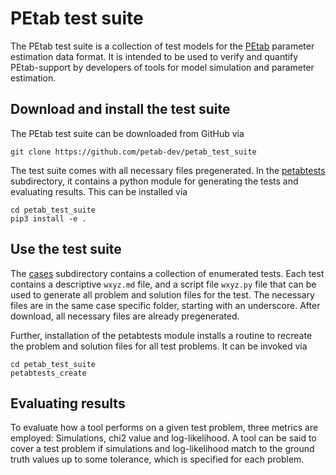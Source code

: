 # PEtab test suite

The PEtab test suite is a collection of test models for the
[PEtab](https://github.com/petab-dev/petab) parameter estimation data format.
It is intended to be used to verify and quantify PEtab-support by developers
of tools for model simulation and parameter estimation.

## Download and install the test suite

The PEtab test suite can be downloaded from GitHub via

    git clone https://github.com/petab-dev/petab_test_suite

The test suite comes with all necessary files pregenerated.
In the [petabtests](petabtests) subdirectory, it contains a python module for
generating the tests and evaluating results. This can be installed via

    cd petab_test_suite
    pip3 install -e .

## Use the test suite

The [cases](cases) subdirectory contains a collection of enumerated tests.
Each test contains a descriptive `wxyz.md` file, and a script file `wxyz.py`
file that can be used to generate all problem and solution files for the test.
The necessary files are in the same case specific folder, starting with an
underscore. After download, all necessary files are already pregenerated.

Further, installation of the petabtests module installs a routine to recreate
the problem and solution files for all test problems. It can be invoked via

    cd petab_test_suite
    petabtests_create

## Evaluating results

To evaluate how a tool performs on a given test problem, three metrics are
employed: Simulations, chi2 value and log-likelihood. A tool can be said to
cover a test problem if simulations and log-likelihood match to the ground
truth values up to some tolerance, which is specified for each problem.
